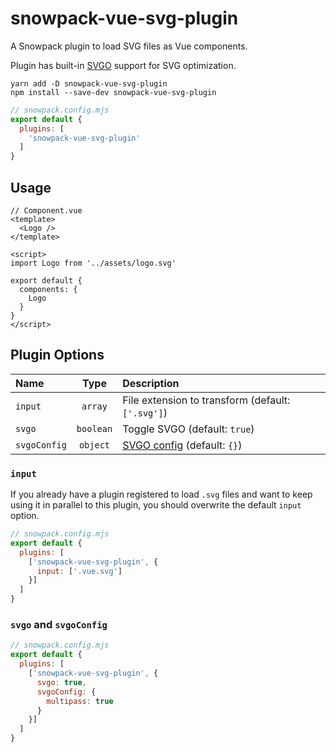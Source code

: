 # snowpack-vue-svg-plugin
A Snowpack plugin to load SVG files as Vue components.

Plugin has built-in [SVGO](https://github.com/svg/svgo) support for SVG optimization.

```
yarn add -D snowpack-vue-svg-plugin
npm install --save-dev snowpack-vue-svg-plugin
```

```js
// snowpack.config.mjs
export default {
  plugins: [
    'snowpack-vue-svg-plugin'
  ]
}
```

## Usage

```vue
// Component.vue
<template>
  <Logo />
</template>

<script>
import Logo from '../assets/logo.svg'

export default {
  components: {
    Logo
  }
}
</script>
```

## Plugin Options

| Name | Type | Description |
| :-| :-: | :- |
| `input` | `array` | File extension to transform (default: `['.svg']`) |
| `svgo` | `boolean` | Toggle SVGO (default: `true`) |
| `svgoConfig` | `object` | [SVGO config](https://github.com/svg/svgo#configuration) (default: `{}`) |

### `input`
If you already have a plugin registered to load `.svg` files and want to keep using it in parallel to this plugin, you should overwrite the default `input` option.

```js
// snowpack.config.mjs
export default {
  plugins: [
    ['snowpack-vue-svg-plugin', {
      input: ['.vue.svg']
    }]
  ]
}
```

### `svgo` and `svgoConfig`

```js
// snowpack.config.mjs
export default {
  plugins: [
    ['snowpack-vue-svg-plugin', {
      svgo: true,
      svgoConfig: {
        multipass: true
      }
    }]
  ]
}
```

